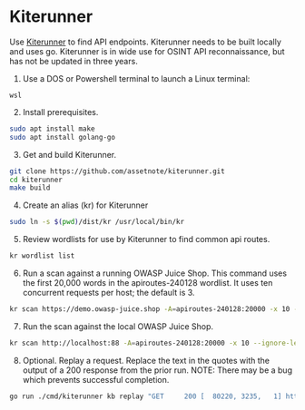 # Kiterunner

Use [Kiterunner](https://github.com/assetnote/kiterunner) to find API endpoints. Kiterunner needs to be built locally and uses go. Kiterunner is in wide use for OSINT API reconnaissance, but has not be updated in three years.

1. Use a DOS or Powershell terminal to launch a Linux terminal:
```
wsl
```
2. Install prerequisites.
``` bash
sudo apt install make
sudo apt install golang-go
```
3. Get and build Kiterunner.
``` bash
git clone https://github.com/assetnote/kiterunner.git
cd kiterunner
make build
```
4. Create an alias (kr) for Kiterunner
``` bash
sudo ln -s $(pwd)/dist/kr /usr/local/bin/kr
```
5. Review wordlists for use by Kiterunner to find common api routes.
``` bash
kr wordlist list
```
6. Run a scan against a running OWASP Juice Shop. This command uses the first 20,000 words in the apiroutes-240128 wordlist. It uses ten concurrent requests per host; the default is 3. 
``` bash
kr scan https://demo.owasp-juice.shop -A=apiroutes-240128:20000 -x 10 --ignore-length=34 --fail-status-codes 404
```
7. Run the scan against the local OWASP Juice Shop.
``` bash
kr scan http://localhost:88 -A=apiroutes-240128:20000 -x 10 --ignore-length=34 --fail-status-codes 404
```
8. Optional. Replay a request. Replace the text in the quotes with the output of a 200 response from the prior run. NOTE: There may be a bug which prevents successful completion.

``` bash
go run ./cmd/kiterunner kb replay "GET     200 [  80220, 3235,   1] https://demo.owasp-juice.shop/api/challenges 2dpmnJyrnny32octfJuK7zz3n7l"
```